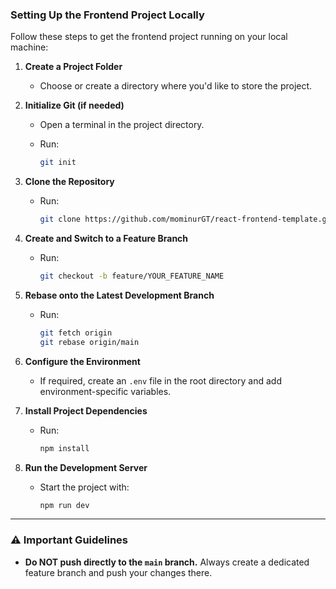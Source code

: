 ### Setting Up the Frontend Project Locally

Follow these steps to get the frontend project running on your local machine:

1. **Create a Project Folder**

   * Choose or create a directory where you'd like to store the project.

2. **Initialize Git (if needed)**

   * Open a terminal in the project directory.
   * Run:

     ```bash
     git init
     ```

3. **Clone the Repository**

   * Run:

     ```bash
     git clone https://github.com/mominurGT/react-frontend-template.git
     ```

4. **Create and Switch to a Feature Branch**

   * Run:

     ```bash
     git checkout -b feature/YOUR_FEATURE_NAME
     ```

5. **Rebase onto the Latest Development Branch**

   * Run:

     ```bash
     git fetch origin
     git rebase origin/main
     ```

6. **Configure the Environment**

   * If required, create an `.env` file in the root directory and add environment-specific variables.

7. **Install Project Dependencies**

   * Run:

     ```bash
     npm install
     ```

8. **Run the Development Server**

   * Start the project with:

     ```bash
     npm run dev
     ```

---

### ⚠️ Important Guidelines

* **Do NOT push directly to the `main` branch.**
  Always create a dedicated feature branch and push your changes there.
